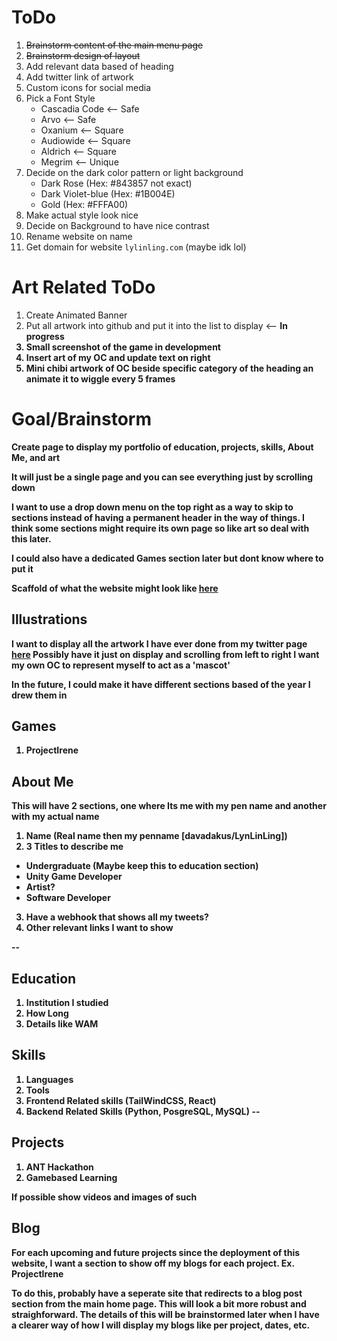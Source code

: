# ToDo
1. ~~Brainstorm content of the main menu page~~
2. ~~Brainstorm design of layout~~ 
3. Add relevant data based of heading
4. Add twitter link of artwork
5. Custom icons for social media
6. Pick a Font Style
    - Cascadia Code <-- Safe
    - Arvo <-- Safe
    - Oxanium <-- Square
    - Audiowide <-- Square
    - Aldrich <-- Square
    - Megrim <-- Unique
7. Decide on the dark color pattern or light background
    - Dark Rose (Hex: #843857 not exact) <rose-900>
    - Dark Violet-blue (Hex: #1B004E)
    - Gold (Hex: #FFFA00)
8. Make actual style look nice
9. Decide on Background to have nice contrast
10. Rename website on name
11. Get domain for website `lylinling.com` (maybe idk lol)

# Art Related ToDo
1. Create Animated Banner
2. Put all artwork into github and put it into the list to display <-- <b>In progress<b>
3. Small screenshot of the game in development
4. Insert art of my OC and update text on right
5. Mini chibi artwork of OC beside specific category of the heading an animate it to wiggle every 5 frames



# Goal/Brainstorm
Create page to display my portfolio of education, projects, skills, About Me, and art

It will just be a single page and you can see everything just by scrolling down

I want to use a drop down menu on the top right as a way to skip to sections instead of having a permanent header in the way of things. I think some sections might require its own page so like art so deal with this later.

I could also have a dedicated Games section later but dont know where to put it

Scaffold of what the website might look like [here](https://www.figma.com/board/efyMloz2dygVGB7CYdJpNZ/Personal-Website?node-id=0-1&p=f&t=E5KB9fY22bN09vh6-0)
## Illustrations
I want to display all the artwork I have ever done from my twitter page [here](https://x.com/LyNLinLing)
Possibly have it just on display and scrolling from left to right
I want my own OC to represent myself to act as a 'mascot'

In the future, I could make it have different sections based of the year I drew them in

## Games
1. ProjectIrene

## About Me
This will have 2 sections, one where Its me with my pen name and another with my actual name
1. Name (Real name then my penname [davadakus/LynLinLing])
2. 3 Titles to describe me
- Undergraduate (Maybe keep this to education section)
- Unity Game Developer
- Artist?
- Software Developer
3. Have a webhook that shows all my tweets?
4. Other relevant links I want to show

--
## Education
1. Institution I studied
2. How Long
3. Details like WAM

## Skills
1. Languages
2. Tools
3. Frontend Related skills (TailWindCSS, React)
4. Backend Related Skills (Python, PosgreSQL, MySQL)
--

## Projects
1. ANT Hackathon 
2. Gamebased Learning

If possible show videos and images of such




## Blog
For each upcoming and future projects since the deployment of this website, I want a section to show off my blogs for each project. Ex. ProjectIrene

To do this, probably have a seperate site that redirects to a blog post section from the main home page. This will look a bit more robust and straighforward.
The details of this will be brainstormed later when I have a clearer way of how I will display my blogs like per project, dates, etc.
